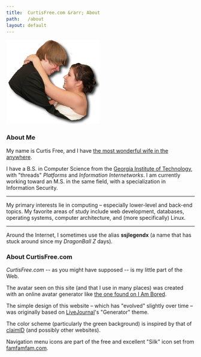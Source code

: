 ```yaml
---
title:  CurtisFree.com &rarr; About
path:   /about
layout: default
---
```

<img class="right seamless" alt="Rebecca and me..." src="/imgs/firstdance.png" />

### About Me

My name is Curtis Free, and I have [the most wonderful wife in the anywhere][curtisandrebecca].

I have a B.S. in Computer Science from the [Georgia Institute of Technology][gatech], with "threads"
_Platforms_ and _Information Internetworks_. I am currently working toward an M.S. in the same
field, with a specialization in Information Security.

-----

My primary interests lie in computing – especially lower-level and back-end topics. My favorite
areas of study include web development, databases, operating systems, computer architecture, and
(more specifically) Linux. 

-----

Around the Internet, I sometimes use the alias **ssjlegendx** (a name that has stuck around since
my _DragonBall Z_ days).

### About CurtisFree.com

_CurtisFree.com_ -- as you might have supposed -- is my little part of the Web.

The avatar seen on this site (and that I use in many places) was created with an online avatar
generator like [the one found on I Am Bored][avatar_generator].

The simple design of this website – which has "evolved" slightly over time – was originally based
on [LiveJournal][livejournal]'s "Generator" theme.

The color scheme (particularly the green background) is inspired by that of [claimID][claimid] (and
possibly other websites).

Navigation menu icons are part of the free and excellent "Silk" icon set from
[famfamfam.com][silk].

[curtisandrebecca]: http://curtisandrebecca.com
[gatech]:           http://www.gatech.edu
[avatar_generator]: http://www.i-am-bored.com/bored_link.cfm?link_id=9962
[livejournal]:      http://www.livejournal.com
[claimid]:          https://claimid.com
[silk]:             http://www.famfamfam.com/lab/icons/silk/
